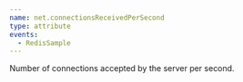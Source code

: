 ```yaml
---
name: net.connectionsReceivedPerSecond
type: attribute
events:
  - RedisSample
---
```


Number of connections accepted by the server per second.